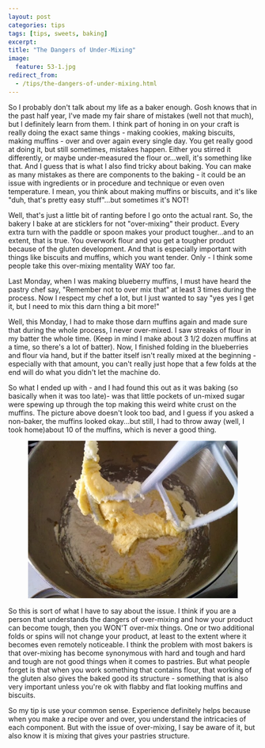 ```yaml
---
layout: post
categories: tips
tags: [tips, sweets, baking]
excerpt: 
title: "The Dangers of Under-Mixing"
image:
  feature: 53-1.jpg
redirect_from: 
  - /tips/the-dangers-of-under-mixing.html
---
```


So I probably don't talk about my life as a baker enough.  Gosh knows that in the past half year, I've made my fair share of mistakes (well not that much), but I definitely learn from them. I think part of honing in on your craft is really doing the exact same things - making cookies, making biscuits, making muffins - over and over again every single day. You get really good at doing it, but still sometimes, mistakes happen. Either you stirred it differently, or maybe under-measured the flour or...well, it's something like that.  And I guess that is what I also find tricky about baking.  You can make as many mistakes as there are components to the baking - it could be an issue with ingredients or in procedure and technique or even oven temperature.  I mean, you think about making muffins or biscuits, and it's like "duh, that's pretty easy stuff"...but sometimes it's NOT!  

Well, that's just a little bit of ranting before I go onto the actual rant.  So, the bakery I bake at are sticklers for not "over-mixing" their product.  Every extra turn with the paddle or spoon makes your product tougher...and to an extent, that is true.  You overwork flour and you get a tougher product because of the gluten development.  And that is especially important with things like biscuits and muffins, which you want tender.  Only - I think some people take this over-mixing mentality WAY too far.  

Last Monday, when I was making blueberry muffins, I must have heard the pastry chef say, "Remember not to over mix that" at least 3 times during the process.  Now I respect my chef a lot, but I just wanted to say "yes yes I get it, but I need to mix this darn thing a bit more!" 

Well, this Monday, I had to make those darn muffins again and made sure that during the whole process, I never over-mixed.  I saw streaks of flour in my batter the whole time.  (Keep in mind I make about 3 1/2 dozen muffins at a time, so there's a lot of batter).  Now, I finished folding in the blueberries and flour via hand, but if the batter itself isn't really mixed at the beginning - especially with that amount, you can't really just hope that a few folds at the end will do what you didn't let the machine do. 

So what I ended up with - and I had found this out as it was baking (so basically when it was too late)- was that little pockets of un-mixed sugar were spewing up through the top making this weird white crust on the muffins.  The picture above doesn't look too bad, and I guess if you asked a non-baker, the muffins looked okay...but still, I had to throw away (well, I took home)about 10 of the muffins, which is never a good thing.

<figure> <img src='/images/53-2.jpg'> </figure>

So this is sort of what I have to say about the issue.  I think if you are a person that understands the dangers of over-mixing and how your product can become tough, then you WON'T over-mix things.  One or two additional folds or spins will not change your product, at least to the extent where it becomes even remotely noticeable.  I think the problem with most bakers is that over-mixing has become synonymous with hard and tough and hard and tough are not good things when it comes to pastries. But what people forget is that when you work something that contains flour, that working of the gluten also gives the baked good its structure - something that is also very important unless you're ok with flabby and flat looking muffins and biscuits.  

So my tip is use your common sense.  Experience definitely helps because when you make a recipe over and over, you understand the intricacies of each component.  But with the issue of over-mixing, I say be aware of it, but also know it is mixing that gives your pastries structure.  